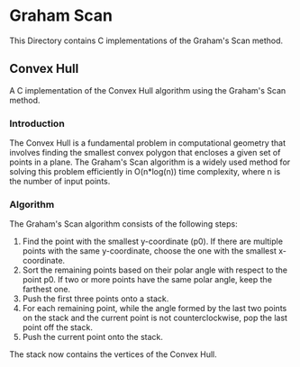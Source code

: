 # Graham Scan

This Directory contains C implementations of the Graham's Scan method.

## Convex Hull

A C implementation of the Convex Hull algorithm using the Graham's Scan method.

### Introduction

The Convex Hull is a fundamental problem in computational geometry that involves finding the smallest convex polygon that encloses a given set of points in a plane. The Graham's Scan algorithm is a widely used method for solving this problem efficiently in O(n*log(n)) time complexity, where n is the number of input points.

### Algorithm

The Graham's Scan algorithm consists of the following steps:

1. Find the point with the smallest y-coordinate (p0). If there are multiple points with the same y-coordinate, choose the one with the smallest x-coordinate.
2. Sort the remaining points based on their polar angle with respect to the point p0. If two or more points have the same polar angle, keep the farthest one.
3. Push the first three points onto a stack.
4. For each remaining point, while the angle formed by the last two points on the stack and the current point is not counterclockwise, pop the last point off the stack.
5. Push the current point onto the stack.

The stack now contains the vertices of the Convex Hull.